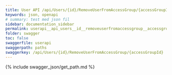 ```yaml
---
title: User API /api/Users/{id}/RemoveUserFromAccessGroup/{accessGroupId}
keywords: json, openapi
# summary: test med json fil
sidebar: documentation_sidebar
permalink: userapi__api_users__id__removeuserfromaccessgroup__accessgroupid_.html
folder: swagger
toc: false
swaggerfile: userapi
swaggerpath: paths
swaggerkey: /api/Users/{id}/RemoveUserFromAccessGroup/{accessGroupId}
---
```

{% include swagger_json/get_path.md %}
